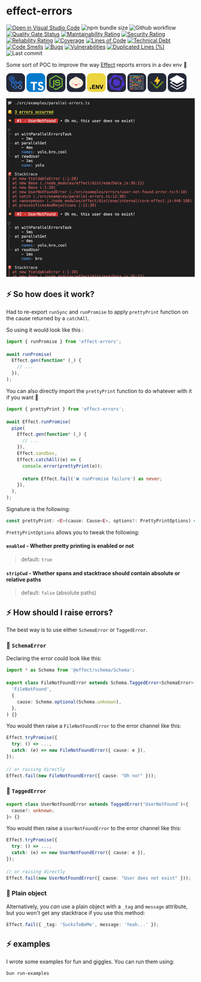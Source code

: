 # effect-errors

[![Open in Visual Studio Code](https://img.shields.io/static/v1?logo=visualstudiocode&label=&message=Open%20in%20Visual%20Studio%20Code&labelColor=2c2c32&color=007acc&logoColor=007acc)](https://github.dev/jpb06/effect-errors)
![npm bundle size](https://img.shields.io/bundlephobia/min/effect-errors)
![Github workflow](https://img.shields.io/github/actions/workflow/status/jpb06/effect-errors/ci.yml?branch=main&logo=github-actions&label=last%20workflow)
[![Quality Gate Status](https://sonarcloud.io/api/project_badges/measure?project=jpb06_effect-errors&metric=alert_status)](https://sonarcloud.io/summary/new_code?id=jpb06_effect-errors)
[![Maintainability Rating](https://sonarcloud.io/api/project_badges/measure?project=jpb06_effect-errors&metric=sqale_rating)](https://sonarcloud.io/dashboard?id=jpb06_effect-errors)
[![Security Rating](https://sonarcloud.io/api/project_badges/measure?project=jpb06_effect-errors&metric=security_rating)](https://sonarcloud.io/dashboard?id=jpb06_effect-errors)
[![Reliability Rating](https://sonarcloud.io/api/project_badges/measure?project=jpb06_effect-errors&metric=reliability_rating)](https://sonarcloud.io/dashboard?id=jpb06_effect-errors)
[![Coverage](https://sonarcloud.io/api/project_badges/measure?project=jpb06_effect-errors&metric=coverage)](https://sonarcloud.io/dashboard?id=jpb06_effect-errors)
[![Lines of Code](https://sonarcloud.io/api/project_badges/measure?project=jpb06_effect-errors&metric=ncloc)](https://sonarcloud.io/summary/new_code?id=jpb06_effect-errors)
[![Technical Debt](https://sonarcloud.io/api/project_badges/measure?project=jpb06_effect-errors&metric=sqale_index)](https://sonarcloud.io/summary/new_code?id=jpb06_effect-errors)
[![Code Smells](https://sonarcloud.io/api/project_badges/measure?project=jpb06_effect-errors&metric=code_smells)](https://sonarcloud.io/dashboard?id=jpb06_effect-errors)
[![Bugs](https://sonarcloud.io/api/project_badges/measure?project=jpb06_effect-errors&metric=bugs)](https://sonarcloud.io/summary/new_code?id=jpb06_effect-errors)
[![Vulnerabilities](https://sonarcloud.io/api/project_badges/measure?project=jpb06_effect-errors&metric=vulnerabilities)](https://sonarcloud.io/summary/new_code?id=jpb06_effect-errors)
[![Duplicated Lines (%)](https://sonarcloud.io/api/project_badges/measure?project=jpb06_effect-errors&metric=duplicated_lines_density)](https://sonarcloud.io/dashboard?id=jpb06_effect-errors)
![Last commit](https://img.shields.io/github/last-commit/jpb06/effect-errors?logo=git)

Some sort of POC to improve the way [Effect](https://effect.website/) reports errors in a dev env 🤔

<!-- effect-errors start -->

<p align="left"><a href="https://docs.github.com/en/actions" target="_blank"><img height="50" src="https://raw.githubusercontent.com/jpb06/jpb06/master/icons/GithubActions-Dark.svg" /></a>&nbsp;<a href="https://www.typescriptlang.org/docs/" target="_blank"><img height="50" src="https://raw.githubusercontent.com/jpb06/jpb06/master/icons/TypeScript.svg" /></a>&nbsp;<a href="https://nodejs.org/en/docs/" target="_blank"><img height="50" src="https://raw.githubusercontent.com/jpb06/jpb06/master/icons/NodeJS-Dark.svg" /></a>&nbsp;<a href="https://bun.sh/docs" target="_blank"><img height="50" src="https://raw.githubusercontent.com/jpb06/jpb06/master/icons/Bun-Dark.svg" /></a>&nbsp;<a href="https://github.com/motdotla/dotenv#readme" target="_blank"><img height="50" src="https://raw.githubusercontent.com/jpb06/jpb06/master/icons/Dotenv-Dark.svg" /></a>&nbsp;<a href="https://eslint.org/docs/latest/" target="_blank"><img height="50" src="https://raw.githubusercontent.com/jpb06/jpb06/master/icons/Eslint-Dark.svg" /></a>&nbsp;<a href="https://prettier.io/docs/en/index.html" target="_blank"><img height="50" src="https://raw.githubusercontent.com/jpb06/jpb06/master/icons/Prettier-Dark.svg" /></a>&nbsp;<a href="https://vitest.dev/guide/" target="_blank"><img height="50" src="https://raw.githubusercontent.com/jpb06/jpb06/master/icons/Vitest-Dark.svg" /></a>&nbsp;<a href="https://www.effect.website/docs/quickstart" target="_blank"><img height="50" src="https://raw.githubusercontent.com/jpb06/jpb06/master/icons/Effect-Dark.svg" /></a></p>

<!-- effect-errors end -->

![example](./docs/parallel-errors-example.png)

## ⚡ So how does it work?

Had to re-export `runSync` and `runPromise` to apply `prettyPrint` function on the cause returned by a `catchAll`.

So using it would look like this :

```typescript
import { runPromise } from 'effect-errors';

await runPromise(
  Effect.gen(function* (_) {
    // ...
  }),
);
```

You can also directly import the `prettyPrint` function to do whatever with it if you want 🤷

```typescript
import { prettyPrint } from 'effect-errors';

await Effect.runPromise(
  pipe(
    Effect.gen(function* (_) {
      // ...
    }),
    Effect.sandbox,
    Effect.catchAll((e) => {
      console.error(prettyPrint(e));

      return Effect.fail('❌ runPromise failure') as never;
    }),
  ),
);
```

Signature is the following:

```typescript
const prettyPrint: <E>(cause: Cause<E>, options?: PrettyPrintOptions) => string;
```

`PrettyPrintOptions` allows you to tweak the following:

#### `enabled` - Whether pretty printing is enabled or not

> default: `true`

#### `stripCwd` - Whether spans and stacktrace should contain absolute or relative paths

> default: `false` (absolute paths)

## ⚡ How should I raise errors?

The best way is to use either `SchemaError` or `TaggedError`.

### 🔶 `SchemaError`

Declaring the error could look like this:

```typescript
import * as Schema from '@effect/schema/Schema';

export class FileNotFoundError extends Schema.TaggedError<SchemaError>()(
  'FileNotFound',
  {
    cause: Schema.optional(Schema.unknown),
  },
) {}
```

You would then raise a `FileNotFoundError` to the error channel like this:

```typescript
Effect.tryPromise({
  try: () => ...,
  catch: (e) => new FileNotFoundError({ cause: e }),
});

// or raising directly
Effect.fail(new FileNotFoundError({ cause: "Oh no!" }));
```

### 🔶 `TaggedError`

```typescript
export class UserNotFoundError extends TaggedError('UserNotFound')<{
  cause?: unknown;
}> {}
```

You would then raise a `UserNotFoundError` to the error channel like this:

```typescript
Effect.tryPromise({
  try: () => ...,
  catch: (e) => new UserNotFoundError({ cause: e }),
});

// or raising directly
Effect.fail(new UserNotFoundError({ cause: "User does not exist" }));
```

### 🔶 Plain object

Alternatively, you _can_ use a plain object with a `_tag` and `message` attribute, but you won't get any stacktrace if you use this method:

```typescript
Effect.fail({ _tag: 'SucksToBeMe', message: 'Yeah...' });
```

## ⚡ examples

I wrote some examples for fun and giggles. You can run them using:

```bash
bun run-examples
```
